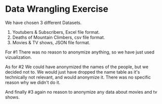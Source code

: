 # Data Wrangling Exercise

We have chosen 3 different Datasets.
1. Youtubers & Subscribers, Excel file format.
2. Deaths of Mountain Climbers, csv file format.
3. Movies & TV shows, JSON file format.

For #1 There was no reason to anonymize anything, so we have just used vizualization. 

As for #2 We could have anonymized the names of the people, but we decided not to. We would just have dropped the name table as it's technically not relevant, and would anonymize it. There was no specific reason why we didn't do it.

And finally #3 again no reason to anonymize any data about movies and tv shows.

